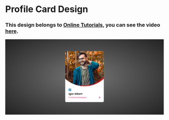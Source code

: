 # Profile Card Design
### This design belongs to [Online Tutorials](https://www.youtube.com/@OnlineTutorialsYT), you can see the video [here](https://youtu.be/2cfaJVCxqNM).

![preview img](/preview.png)

